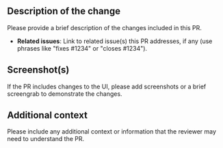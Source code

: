 ## Description of the change

Please provide a brief description of the changes included in this PR.

- **Related issues**: Link to related issue(s) this PR addresses, if any (use phrases like "fixes #1234" or "closes #1234").

## Screenshot(s)

If the PR includes changes to the UI, please add screenshots or a brief screengrab to demonstrate the changes.

## Additional context

Please include any additional context or information that the reviewer may need to understand the PR.
